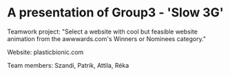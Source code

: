 # A presentation of Group3 - 'Slow 3G'

Teamwork project: "Select a website with cool but feasible website animation from the awwwards.com's Winners or Nominees category."

Website: plasticbionic.com

Team members: Szandi, Patrik, Attila, Réka

